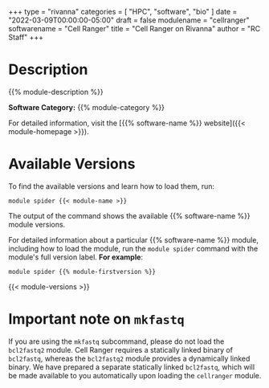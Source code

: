 +++
type = "rivanna"
categories = [
  "HPC",
  "software",
  "bio"
]
date = "2022-03-09T00:00:00-05:00"
draft = false
modulename = "cellranger"
softwarename = "Cell Ranger"
title = "Cell Ranger on Rivanna"
author = "RC Staff"
+++

# Description

{{% module-description %}}

**Software Category:** {{% module-category %}}

For detailed information, visit the [{{% software-name %}} website]({{< module-homepage >}}).

# Available Versions
To find the available versions and learn how to load them, run:

```
module spider {{< module-name >}}
```

The output of the command shows the available {{% software-name %}} module versions.

For detailed information about a particular {{% software-name %}} module, including how to load the module, run the `module spider` command with the module's full version label. __For example__:
```
module spider {{% module-firstversion %}}
```

{{< module-versions >}}

# Important note on `mkfastq`

If you are using the `mkfastq` subcommand, please do not load the `bcl2fastq2` module. Cell Ranger requires a statically linked binary of `bcl2fastq`, whereas the `bcl2fastq2` module provides a dynamically linked binary. We have prepared a separate statically linked `bcl2fastq`, which will be made available to you automatically upon loading the `cellranger` module.
